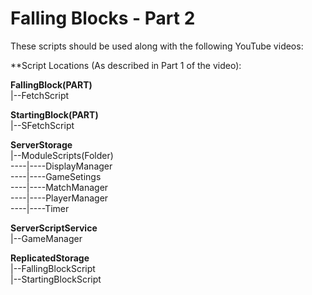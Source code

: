 # Falling Blocks - Part 2

These scripts should be used along with the following YouTube videos:

**Script Locations (As described in Part 1 of the video):

**FallingBlock(PART)**  
|--FetchScript

**StartingBlock(PART)**  
|--SFetchScript

**ServerStorage**  
|--ModuleScripts(Folder)  
----|----DisplayManager  
----|----GameSetings  
----|----MatchManager  
----|----PlayerManager  
----|----Timer  

**ServerScriptService**  
|--GameManager  

**ReplicatedStorage**  
|--FallingBlockScript  
|--StartingBlockScript  


